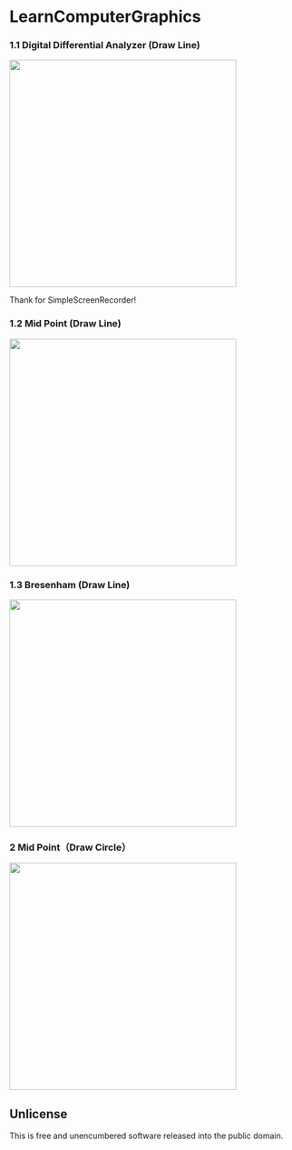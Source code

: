 # LearnComputerGraphics
### 1.1 Digital Differential Analyzer (Draw Line)

<img src="https://cdn.jsdelivr.net/gh/wineee/MarkDownPIC@master/img/c80cb1c6e5cb0e849aea44b1e73597e4.gif" width="400px">

Thank for SimpleScreenRecorder!

### 1.2 Mid Point (Draw Line)

<img src="https://cdn.jsdelivr.net/gh/wineee/MarkDownPIC@master/img/cc4ea9de23ed2a0077a3b07e61675657.gif" width="400px">

### 1.3 Bresenham (Draw Line)

<img src="https://cdn.jsdelivr.net/gh/wineee/MarkDownPIC@master/img/3a643df8bacbf8afca396e841f499232.gif" width="400px">

### 2 Mid Point（Draw Circle）

<img src="https://cdn.jsdelivr.net/gh/wineee/MarkDownPIC@master/img/241cb4ef38feec8c812c9594d1e854b3.gif" width="400px">

## Unlicense

This is free and unencumbered software released into the public domain.
